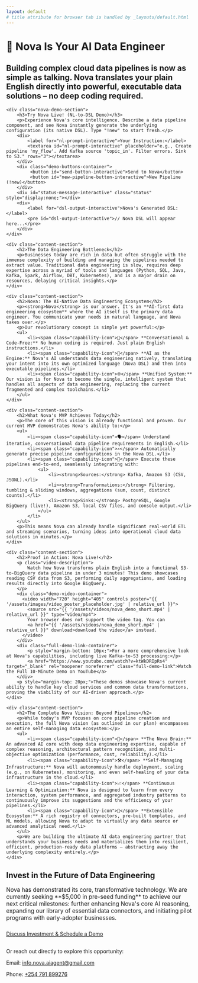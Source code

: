 ```yaml
---
layout: default
# title attribute for browser tab is handled by _layouts/default.html
---
```


<div class="hero-section">
    <div class="container"> 
        <h1 class="page-main-title">
            <span class="nova-icon">🚀</span> Nova Is Your AI Data Engineer
        </h1>
        <h2 class="page-subtitle">
            Building complex cloud data pipelines is now as simple as talking. Nova translates your plain English directly into powerful, executable data solutions – no deep coding required.
        </h2>
    </div>
</div>

<div class="container"> 

    <div class="nova-demo-section">
        <h3>Try Nova Live! (NL-to-DSL Demo)</h3>
        <p>Experience Nova's core intelligence. Describe a data pipeline component, and see Nova instantly generate the underlying configuration (its native DSL). Type "!new" to start fresh.</p>
        <div>
            <label for="nl-prompt-interactive">Your Instruction:</label>
            <textarea id="nl-prompt-interactive" placeholder="e.g., Create pipeline 'my_flow'. Add Kafka source 'topic_in'. Filter errors. Sink to S3." rows="3"></textarea>
        </div>
        <div class="demo-buttons-container">
             <button id="send-button-interactive">Send to Nova</button>
             <button id="new-pipeline-button-interactive">New Pipeline (!new)</button>
        </div>
        <div id="status-message-interactive" class="status" style="display:none;"></div>
        <div>
            <label for="dsl-output-interactive">Nova's Generated DSL:</label>
            <pre id="dsl-output-interactive">// Nova DSL will appear here...</pre>
        </div>
    </div>

    <div class="content-section">
        <h2>The Data Engineering Bottleneck</h2>
        <p>Businesses today are rich in data but often struggle with the immense complexity of building and managing the pipelines needed to extract value. Traditional data engineering is slow, requires deep expertise across a myriad of tools and languages (Python, SQL, Java, Kafka, Spark, Airflow, DBT, Kubernetes), and is a major drain on resources, delaying critical insights.</p>
    </div>

    <div class="content-section">
        <h2>Nova: The AI-Native Data Engineering Ecosystem</h2>
        <p><strong>Nova</strong> is our answer. It's an **AI-first data engineering ecosystem** where the AI itself is the primary data engineer. You communicate your needs in natural language, and Nova takes over.</p>
        <p>Our revolutionary concept is simple yet powerful:</p>
        <ul>
            <li><span class="capability-icon">💬</span> **Conversational & Code-Free:** No human coding is required. Just plain English instructions.</li>
            <li><span class="capability-icon">🧠</span> **AI as the Engine:** Nova's AI understands data engineering natively, translating your intent into its own optimized language (Nova DSL) and then into executable pipelines.</li>
            <li><span class="capability-icon">🌐</span> **Unified System:** Our vision is for Nova to become the single, intelligent system that handles all aspects of data engineering, replacing the current fragmented and complex toolchains.</li>
        </ul>
    </div>

    <div class="content-section">
        <h2>What Nova's MVP Achieves Today</h2>
        <p>The core of this vision is already functional and proven. Our current MVP demonstrates Nova's ability to:</p>
        <ul>
            <li><span class="capability-icon">🗣️</span> Understand iterative, conversational data pipeline requirements in English.</li>
            <li><span class="capability-icon">✍️</span> Automatically generate precise pipeline configurations in the Nova DSL.</li>
            <li><span class="capability-icon">🚀</span> Execute these pipelines end-to-end, seamlessly integrating with:
                <ul>
                    <li><strong>Sources:</strong> Kafka, Amazon S3 (CSV, JSONL).</li>
                    <li><strong>Transformations:</strong> Filtering, tumbling & sliding windows, aggregations (sum, count, distinct counts).</li>
                    <li><strong>Sinks:</strong> PostgreSQL, Google BigQuery (live!), Amazon S3, local CSV files, and console output.</li>
                </ul>
            </li>
        </ul>
        <p>This means Nova can already handle significant real-world ETL and streaming scenarios, turning ideas into operational cloud data solutions in minutes.</p>
    </div>

    <div class="content-section">
        <h2>Proof in Action: Nova Live!</h2>
        <p class="video-description">
            Watch how Nova transforms plain English into a functional S3-to-BigQuery data pipeline in under 3 minutes! This demo showcases reading CSV data from S3, performing daily aggregations, and loading results directly into Google BigQuery.
        </p>
        <div class="demo-video-container">
          <video width="720" height="405" controls poster="{{ '/assets/images/video_poster_placeholder.jpg' | relative_url }}"> 
            <source src="{{ '/assets/videos/nova_demo_short.mp4' | relative_url }}" type="video/mp4">
            Your browser does not support the video tag. You can 
            <a href="{{ '/assets/videos/nova_demo_short.mp4' | relative_url }}" download>download the video</a> instead.
          </video>
        </div>
        <div class="full-demo-link-container">
            <p style="margin-bottom: 10px;">For a more comprehensive look at Nova's capabilities, including live Kafka-to-S3 processing:</p>
            <a href="https://www.youtube.com/watch?v=ktWkDRIpRs4" target="_blank" rel="noopener noreferrer" class="full-demo-link">Watch the Full 10-Minute Demo on YouTube</a>
        </div>
        <p style="margin-top: 20px;">These demos showcase Nova's current ability to handle key cloud services and common data transformations, proving the viability of our AI-driven approach.</p>
    </div>
    
    <div class="content-section">
        <h2>The Complete Nova Vision: Beyond Pipelines</h2>
        <p>While today's MVP focuses on core pipeline creation and execution, the full Nova vision (as outlined in our plan) encompasses an entire self-managing data ecosystem:</p>
        <ul>
            <li><span class="capability-icon">🤖</span> **The Nova Brain:** An advanced AI core with deep data engineering expertise, capable of complex reasoning, architectural pattern recognition, and multi-objective optimization (performance, cost, reliability).</li>
            <li><span class="capability-icon">🛠️</span> **Self-Managing Infrastructure:** Nova will autonomously handle deployment, scaling (e.g., on Kubernetes), monitoring, and even self-healing of your data infrastructure in the cloud.</li>
            <li><span class="capability-icon">📈</span> **Continuous Learning & Optimization:** Nova is designed to learn from every interaction, system performance, and aggregated industry patterns to continuously improve its suggestions and the efficiency of your pipelines.</li>
            <li><span class="capability-icon">🧩</span> **Extensible Ecosystem:** A rich registry of connectors, pre-built templates, and ML models, allowing Nova to adapt to virtually any data source or advanced analytical need.</li>
        </ul>
        <p>We are building the ultimate AI data engineering partner that understands your business needs and materializes them into resilient, efficient, production-ready data platforms – abstracting away the underlying complexity entirely.</p>
    </div>

</div> <div class="cta-section-wrapper"> 
    <div class="container cta-section"> 
        <h2>Invest in the Future of Data Engineering</h2>
        <p style="font-size: 1.1em; margin-bottom: 25px;">
            Nova has demonstrated its core, transformative technology. We are currently seeking **$5,000 in pre-seed funding** to achieve our next critical milestones: further enhancing Nova's core AI reasoning, expanding our library of essential data connectors, and initiating pilot programs with early-adopter businesses.
        </p>
        <p style="margin-bottom: 30px;">
            <a href="mailto:info.nova.aiagent@gmail.com?subject=Nova%20Investment%20Inquiry%20&%20Demo%20Request" class="cta-button">Discuss Investment & Schedule a Demo</a>
        </p>
        <div class="contact-details">
             <p>Or reach out directly to explore this opportunity:</p>
             <p>Email: <a href="mailto:info.nova.aiagent@gmail.com">info.nova.aiagent@gmail.com</a></p>
             <p>Phone: <a href="tel:+254791899276">+254 791 899276</a></p>
        </div>
    </div>
</div>
